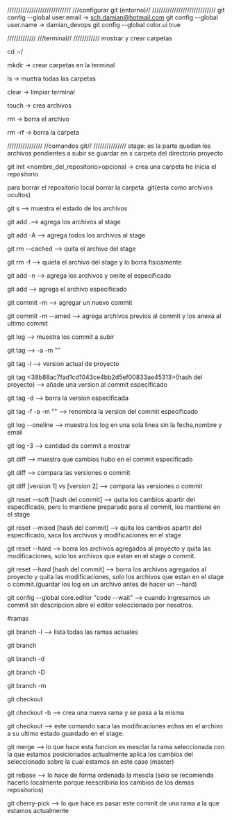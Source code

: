 /////////////////////////////
///configurar git (entorno)//
/////////////////////////////
git config --global user.email -> sch.damian@hotmail.com
git config --global user.name  -> damian_devops
git config --global color.ui true

/////////////
///terminal//
////////////
mostrar y crear carpetas

cd :-/

mkdir <nombre de la carpeta> -> crear carpetas en la terminal

ls -> muetra todas las carpetas

clear -> limpiar terminal

touch <nombre del archivo> -> crea archivos

rm <nombre del archivo> -> borra el archivo

rm -rf <nombre de la carpeta> -> borra la carpeta

////////////////
//comandos git//
///////////////
stage: es la parte quedan los archivos pendientes a subir
se guardar en x carpeta del directorio proyecto

git init <nombre_del_repositorio>opcional -> crea una carpeta he inicia el repositorio

para borrar el repositorio local borrar la carpeta .git(esta como archivos ocultos)

git s --> muestra el estado de los archivos

git add .--> agrega los archivos al stage

git add -A --> agrega todos los archivos al stage

git rm --cached <nombre del archivo> --> quita el archivo del stage

git rm -f <nombre del archivo> --> quieta el archivo del stage y lo borra fisicamente

git add -n <nombre del archivo> --> agrega los archivos y omite el especificado

git add <nombre del archivo> --> agrega el archivo especificado

git commit -m <nombre del commit> --> agregar un nuevo commit 

git commit -m <nombre del commit> --amed --> agrega archivos previos al commit y los anexa al ultimo commit

git log --> muestra los commit a subir

git tag --> -a <version> -m "<nombre del tag>"

git tag -l --> version actual de proyecto

git tag <version> <38b88ac7fad1cd1043ce4bb2d5ef00833ae45313>(hash del proyecto) --> añade una version al commit especificado

git tag -d <version> --> borra la version especificada

git tag -f -a <version> -m "<texto>" <hash> --> renombra la version del commit especificado

git log --oneline --> muestra los log en una sola linea sin la fecha,nombre y email

git log -3 --> cantidad de commit a mostrar

git diff <hash del commit> --> muestra que cambios hubo en el commit especificado

git diff <hash del commit> <hash del commit> --> compara las versiones o commit 

git diff [version 1] vs  [version 2] --> compara las versiones o commit 

git reset --soft [hash del commit] --> quita los cambios apartir del especificado, pero lo mantiene preparado para el commit, los mantiene en el stage

git reset --mixed [hash del commit] --> quita los cambios apartir del especificado, saca los archivos y modificaciones en el stage 

git reset --hard  --> borra los archivos agregados al proyecto y quita las modificaciones,
solo los archivos que estan en el stage o commit.

git reset --hard [hash del commit] --> borra los archivos agregados al proyecto y quita las modificaciones,
solo los archivos que estan en el stage o commit.(guardar los log en un archivo antes de hacer un --hard)

git config --global core.editor "code --wait" --> cuando ingresamos un commit sin descripcion abre el editor seleccionado por nosotros.

#ramas

git branch -l --> lista todas las ramas actuales

git branch <nombre de la rama que se va crear>

git branch -d <nombre de la rama que se va a borrar>

git branch -D <nombre de la rama que se va a borrar por mas que tenga commits>

git branch -m <nombre de la rama a reemplazar> <nombre nuevo>

git checkout <nombre de la rama a trabajar>

git checkout -b <nueva-imagen> --> crea una nueva rama y se pasa a la misma

git checkout <nombre del archivo> --> este comando saca las modificaciones echas en el archivo a su ultimo estado guardado en el stage.

git merge <nombre de la rama> --> lo que hace esta funcion es mesclar la rama seleccionada con la que estamos posicionados actualmente aplica los cambios del seleccionado sobre la cual estamos en este caso (master)

git rebase <nombre de la rama> --> lo hace de forma ordenada la mescla (solo se recomienda hacerlo localmente
porque reescribiria los cambios de los demas repositorios)

git cherry-pick <nombre del commit> --> lo que hace es pasar este commit de una rama a la que estamos actualmente